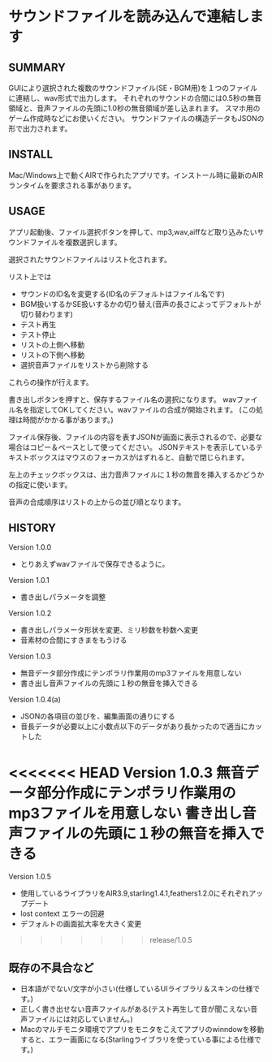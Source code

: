 ﻿サウンドファイルを読み込んで連結します
===================

SUMMARY
----------
GUIにより選択された複数のサウンドファイル(SE・BGM用)を１つのファイルに連結し、wav形式で出力します。
それぞれのサウンドの合間には0.5秒の無音領域と、音声ファイルの先頭に1.0秒の無音領域が差し込まれます。
スマホ用のゲーム作成時などにお使いください。
サウンドファイルの構造データもJSONの形で出力されます。

INSTALL
----------
Mac/Windows上で動くAIRで作られたアプリです。インストール時に最新のAIRランタイムを要求される事があります。

USAGE
----------
アプリ起動後、ファイル選択ボタンを押して、mp3,wav,aiffなど取り込みたいサウンドファイルを複数選択します。

選択されたサウンドファイルはリスト化されます。

リスト上では

* サウンドのID名を変更する(ID名のデフォルトはファイル名です)
* BGM扱いするかSE扱いするかの切り替え(音声の長さによってデフォルトが切り替わります)
* テスト再生
* テスト停止
* リストの上側へ移動
* リストの下側へ移動
* 選択音声ファイルをリストから削除する

これらの操作が行えます。

書き出しボタンを押すと、保存するファイル名の選択になります。
wavファイル名を指定してOKしてください。wavファイルの合成が開始されます。
(この処理は時間がかかる事があります。)

ファイル保存後、ファイルの内容を表すJSONが画面に表示されるので、必要な場合はコピー＆ペースとして使ってください。
JSONテキストを表示しているテキストボックスはマウスのフォーカスがはずれると、自動で閉じられます。

左上のチェックボックスは、出力音声ファイルに１秒の無音を挿入するかどうかの指定に使います。

音声の合成順序はリストの上からの並び順となります。


HISTORY
----------

Version 1.0.0
* とりあえずwavファイルで保存できるように。

Version 1.0.1
* 書き出しパラメータを調整

Version 1.0.2
* 書き出しパラメータ形状を変更、ミリ秒数を秒数へ変更
* 音素材の合間にすきまをもうける

Version 1.0.3
* 無音データ部分作成にテンポラリ作業用のmp3ファイルを用意しない
* 書き出し音声ファイルの先頭に１秒の無音を挿入できる

Version 1.0.4(a)
* JSONの各項目の並びを、編集画面の通りにする
* 音長データが必要以上に小数点以下のデータがあり長かったので適当にカットした

<<<<<<< HEAD
Version 1.0.3
無音データ部分作成にテンポラリ作業用のmp3ファイルを用意しない
書き出し音声ファイルの先頭に１秒の無音を挿入できる
=======
Version 1.0.5
* 使用しているライブラリをAIR3.9,starling1.4.1,feathers1.2.0にそれぞれアップデート
* lost context エラーの回避
* デフォルトの画面拡大率を大きく変更
>>>>>>> release/1.0.5

既存の不具合など
----------

* 日本語がでない/文字が小さい(仕様しているUIライブラリ＆スキンの仕様です。)
* 正しく書き出せない音声ファイルがある(テスト再生して音が聞こえない音声ファイルには対応していません。)
* Macのマルチモニタ環境でアプリをモニタをこえてアプリのwinndowを移動すると、エラー画面になる(Starlingライブラリを使っている事による仕様です。)

